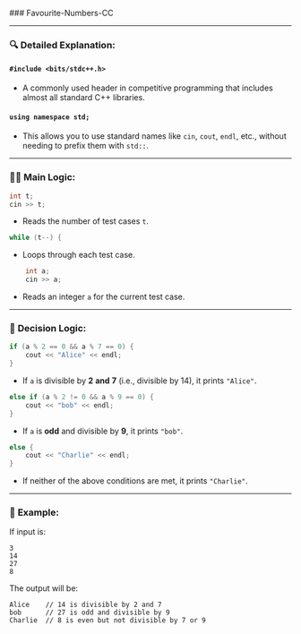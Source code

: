 ##﻿# Favourite-Numbers-CC


---

### 🔍 **Detailed Explanation:**

#### `#include <bits/stdc++.h>`

* A commonly used header in competitive programming that includes almost all standard C++ libraries.

#### `using namespace std;`

* This allows you to use standard names like `cin`, `cout`, `endl`, etc., without needing to prefix them with `std::`.

---

### 👨‍💻 **Main Logic:**

```cpp
int t;
cin >> t;
```

* Reads the number of test cases `t`.

```cpp
while (t--) {
```

* Loops through each test case.

```cpp
    int a;
    cin >> a;
```

* Reads an integer `a` for the current test case.

---

### 🧠 **Decision Logic:**

```cpp
if (a % 2 == 0 && a % 7 == 0) {
    cout << "Alice" << endl;
}
```

* If `a` is divisible by **2** **and** **7** (i.e., divisible by 14), it prints `"Alice"`.

```cpp
else if (a % 2 != 0 && a % 9 == 0) {
    cout << "bob" << endl;
}
```

* If `a` is **odd** and divisible by **9**, it prints `"bob"`.

```cpp
else {
    cout << "Charlie" << endl;
}
```

* If neither of the above conditions are met, it prints `"Charlie"`.

---

### 📌 **Example:**

If input is:

```
3
14
27
8
```

The output will be:

```
Alice    // 14 is divisible by 2 and 7
bob      // 27 is odd and divisible by 9
Charlie  // 8 is even but not divisible by 7 or 9
```

